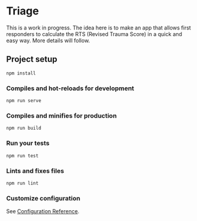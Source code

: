 # Triage
This is a work in progress. The idea here is to make an app that allows first responders to calculate the RTS (Revised Trauma Score) in a quick and easy way. More details will follow.

## Project setup
```
npm install
```

### Compiles and hot-reloads for development
```
npm run serve
```

### Compiles and minifies for production
```
npm run build
```

### Run your tests
```
npm run test
```

### Lints and fixes files
```
npm run lint
```

### Customize configuration
See [Configuration Reference](https://cli.vuejs.org/config/).
